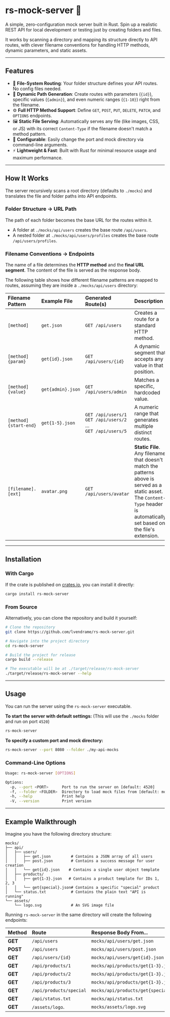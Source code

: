 # rs-mock-server 🦀

A simple, zero-configuration mock server built in Rust. Spin up a realistic REST API for local development or testing just by creating folders and files.

It works by scanning a directory and mapping its structure directly to API routes, with clever filename conventions for handling HTTP methods, dynamic parameters, and static assets.

---

## Features

-   🚀 **File-System Routing**: Your folder structure defines your API routes. No config files needed.
-   🧩 **Dynamic Path Generation**: Create routes with parameters (`{id}`), specific values (`{admin}`), and even numeric ranges (`{1-10}`) right from the filename.
-   ⚙️ **Full HTTP Method Support**: Define `GET`, `POST`, `PUT`, `DELETE`, `PATCH`, and `OPTIONS` endpoints.
-   🖼️ **Static File Serving**: Automatically serves any file (like images, CSS, or JS) with its correct `Content-Type` if the filename doesn't match a method pattern.
-   🔧 **Configurable**: Easily change the port and mock directory via command-line arguments.
-   ⚡ **Lightweight & Fast**: Built with Rust for minimal resource usage and maximum performance.

---

## How It Works

The server recursively scans a root directory (defaults to `./mocks`) and translates the file and folder paths into API endpoints.

### Folder Structure → URL Path

The path of each folder becomes the base URL for the routes within it.

-   A folder at `./mocks/api/users` creates the base route `/api/users`.
-   A nested folder at `./mocks/api/users/profiles` creates the base route `/api/users/profiles`.

### Filename Conventions → Endpoints

The name of a file determines the **HTTP method** and the **final URL segment**. The content of the file is served as the response body.

The following table shows how different filename patterns are mapped to routes, assuming they are inside a `./mocks/api/users` directory:

| Filename Pattern      | Example File      | Generated Route(s)                                                    | Description                                                                                                                                                                    |
| :-------------------- | :---------------- | :-------------------------------------------------------------------- | :----------------------------------------------------------------------------------------------------------------------------------------------------------------------------- |
| `[method]`            | `get.json`        | `GET /api/users`                                                      | Creates a route for a standard HTTP method.                                                                                                                                    |
| `[method]{param}`     | `get{id}.json`    | `GET /api/users/{id}`                                                 | A dynamic segment that accepts any value in that position.                                                                                                                     |
| `[method]{value}`     | `get{admin}.json` | `GET /api/users/admin`                                                | Matches a specific, hardcoded value.                                                                                                                                           |
| `[method]{start-end}` | `get{1-5}.json`   | `GET /api/users/1`<br>`GET /api/users/2`<br>...<br>`GET /api/users/5` | A numeric range that generates multiple distinct routes.                                                                                                                       |
| `[filename].[ext]`    | `avatar.png`      | `GET /api/users/avatar`                                               | **Static File**. Any filename that doesn't match the patterns above is served as a static asset. The `Content-Type` header is automatically set based on the file's extension. |

---

## Installation

### With Cargo

If the crate is published on [crates.io](https://crates.io), you can install it directly:

```sh
cargo install rs-mock-server
```

### From Source

Alternatively, you can clone the repository and build it yourself:

```sh
# Clone the repository
git clone https://github.com/lvendrame/rs-mock-server.git

# Navigate into the project directory
cd rs-mock-server

# Build the project for release
cargo build --release

# The executable will be at ./target/release/rs-mock-server
./target/release/rs-mock-server --help
```

---

## Usage

You can run the server using the `rs-mock-server` executable.

**To start the server with default settings:**
(This will use the `./mocks` folder and run on port `4520`)

```sh
rs-mock-server
```

**To specify a custom port and mock directory:**

```sh
rs-mock-server --port 8080 --folder ./my-api-mocks
```

### Command-Line Options

```sh
Usage: rs-mock-server [OPTIONS]

Options:
  -p, --port <PORT>      Port to run the server on [default: 4520]
  -f, --folder <FOLDER>  Directory to load mock files from [default: mocks]
  -h, --help             Print help
  -V, --version          Print version
```

---

## Example Walkthrough

Imagine you have the following directory structure:

```
mocks/
├── api/
│   ├── users/
│   │   ├── get.json         # Contains a JSON array of all users
│   │   ├── post.json        # Contains a success message for user creation
│   │   └── get{id}.json    # Contains a single user object template
│   ├── products/
│   │   ├── get{1-3}.json   # Contains a product template for IDs 1, 2, 3
│   │   └── get{special}.json# Contains a specific "special" product
│   └── status.txt           # Contains the plain text "API is running"
└── assets/
    └── logo.svg             # An SVG image file
```

Running `rs-mock-server` in the same directory will create the following endpoints:

| Method   | Route                   | Response Body From...                  | `Content-Type`     |
| :------- | :---------------------- | :------------------------------------- | :----------------- |
| **GET**  | `/api/users`            | `mocks/api/users/get.json`             | `application/json` |
| **POST** | `/api/users`            | `mocks/api/users/post.json`            | `application/json` |
| **GET**  | `/api/users/{id}`       | `mocks/api/users/get{id}.json`         | `application/json` |
| **GET**  | `/api/products/1`       | `mocks/api/products/get{1-3}.json`     | `application/json` |
| **GET**  | `/api/products/2`       | `mocks/api/products/get{1-3}.json`     | `application/json` |
| **GET**  | `/api/products/3`       | `mocks/api/products/get{1-3}.json`     | `application/json` |
| **GET**  | `/api/products/special` | `mocks/api/products/get{special}.json` | `application/json` |
| **GET**  | `/api/status.txt`       | `mocks/api/status.txt`                 | `text/plain`       |
| **GET**  | `/assets/logo`.         | `mocks/assets/logo.svg`                | `image/svg+xml`    |
